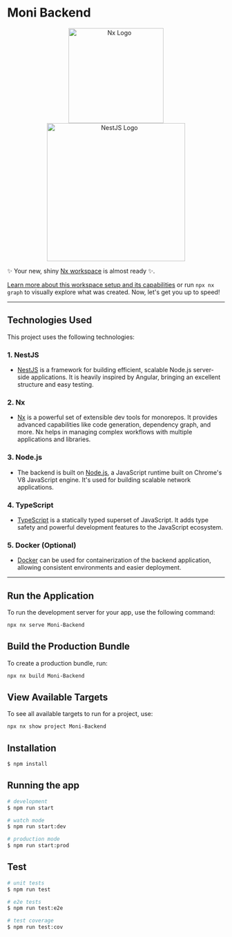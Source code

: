 # Moni Backend

<p align="center">
  <a href="https://nx.dev" target="_blank" rel="noreferrer">
    <img src="https://raw.githubusercontent.com/nrwl/nx/master/images/nx-logo.png" width="220" alt="Nx Logo" />
  </a>
  <a href="http://nestjs.com/" target="blank">
    <img src="https://nestjs.com/img/logo_text.svg" width="320" alt="NestJS Logo" />
  </a>
</p>

✨ Your new, shiny [Nx workspace](https://nx.dev) is almost ready ✨.

[Learn more about this workspace setup and its capabilities](https://nx.dev/nx-api/node?utm_source=nx_project&amp;utm_medium=readme&amp;utm_campaign=nx_projects) or run `npx nx graph` to visually explore what was created. Now, let's get you up to speed!

---

## Technologies Used

This project uses the following technologies:

### 1. **NestJS**
   - [NestJS](https://nestjs.com/) is a framework for building efficient, scalable Node.js server-side applications. It is heavily inspired by Angular, bringing an excellent structure and easy testing.

### 2. **Nx**
   - [Nx](https://nx.dev/) is a powerful set of extensible dev tools for monorepos. It provides advanced capabilities like code generation, dependency graph, and more. Nx helps in managing complex workflows with multiple applications and libraries.

### 3. **Node.js**
   - The backend is built on [Node.js](https://nodejs.org/), a JavaScript runtime built on Chrome's V8 JavaScript engine. It's used for building scalable network applications.

### 4. **TypeScript**
   - [TypeScript](https://www.typescriptlang.org/) is a statically typed superset of JavaScript. It adds type safety and powerful development features to the JavaScript ecosystem.

### 5. **Docker (Optional)**
   - [Docker](https://www.docker.com/) can be used for containerization of the backend application, allowing consistent environments and easier deployment.

---

## Run the Application

To run the development server for your app, use the following command:

```sh
npx nx serve Moni-Backend
```

## Build the Production Bundle

To create a production bundle, run:

```sh
npx nx build Moni-Backend
```

## View Available Targets

To see all available targets to run for a project, use:

```bash
npx nx show project Moni-Backend
```

## Installation

```bash
$ npm install
```

## Running the app

```bash
# development
$ npm run start

# watch mode
$ npm run start:dev

# production mode
$ npm run start:prod
```

## Test

```bash
# unit tests
$ npm run test

# e2e tests
$ npm run test:e2e

# test coverage
$ npm run test:cov
```
